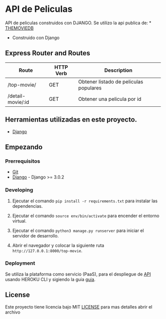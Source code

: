 # API de Peliculas 
API de peliculas construidos con DJANGO.
Se utilizo la api publica de: * [THEMOVIEDB](https://www.themoviedb.org/)


- Construido con Django


## Express Router and Routes

| Route           | HTTP Verb | Description                          |
| --------------- | --------- | ------------------------------------ |
| /top-movie/     | GET       | Obtener listado de peliculas populares   |
| /detail-movie/:id  | GET       | Obtener una pelicula por id           |


## Herramientas utilizadas en este proyecto.
* [Django](https://www.djangoproject.com/)



## Empezando

### Prerrequisitos

- [Git](https://git-scm.com/)
- [Django](https://www.djangoproject.com/) - Django >= 3.0.2


### Developing

1. Ejecutar el comando `pip install -r requirements.txt` para instalar las dependencias.

2. Ejecutar el comando `source env/bin/activate` para encender el entorno virtual.

3. Ejecutar el comando `python3 manage.py runserver` para iniciar el servidor de desarrollo.

4. Abrir el navegador y colocar la siguiente ruta `http://127.0.0.1:8000/top-movie`.

### Deployment

Se utiliza la plataforma como servicio (PaaS), para el despliegue de [API](https://apimovieapp.herokuapp.com) usando HEROKU CLI y sigiendo la guia [guia](https://devcenter.heroku.com/articles/getting-started-with-nodejs#deploy-the-app).

## License

Este proyecto tiene licencia bajo MIT  [LICENSE](LICENSE) para mas detalles abrir el archivo

